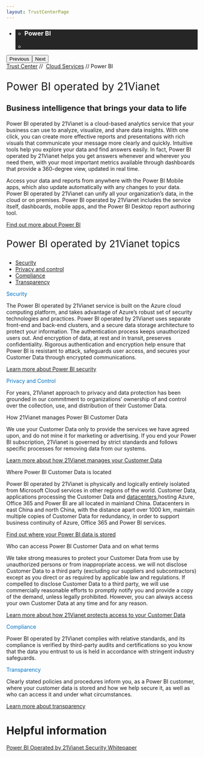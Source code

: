 ```yaml
---
layout: TrustCenterPage
---
```

<div class="row-fluid">
   <div class="span">
      <div>
         <div id="HeroWrapper" data-cols="1" data-view1="1" data-view2="1" data-view3="1" data-view4="1" class="row-fluid wider hero grid-container">
            <div class="span bp0-col-1-1 bp1-col-1-1 bp2-col-1-1 bp3-col-1-1">
               <div bi:type="slideshow" class="slideshow slideshow-hero hero" xmlns:bi="urn:schemas-microsoft-com:mscom:bi">
                  <ul bi:type="list" class="slides">
                     <li id="slide-1" bi:index="0" selectBi="">
                        <div class="heroitem light-foreground" bi:type="heroitem">
                           <div class="media" bi:parenttitle="t1">
                              <a href="" bi:track="False" bi:titleflag="t1" bi:index="0">
                                 <div data-picture="" data-alt="You are in control of your data" data-disable-swap-below="">
                                    <div data-src="https://c.s-microsoft.com/en-us/CMSImages/MS_TrustCenter_Privacy_Header.jpg?version=dc9c5b9b-c334-7922-892a-15c2cd65053d"></div>
                                    <noscript></noscript>
                                 </div>
                              </a>
                           </div>
                           <div class="text" bi:type="cta">
                              <div class="text-container">
                                 <div class="box" style="background: rgba(0,0,0,.85); color: #FFFFFF;">
                                    <ul bi:type="list" class="headerCaption subpageHeaderCaption">
                                       <li class="box-title">
                                          <h3 class="box-title" bi:type="title" bi:title="t1" style="color: #FFFFFF;">Power BI</h3>
                                       </li>
                                       <li class="box-actions box-description"><a target="_self" class="mscom-link" href=""></a></li>
                                    </ul>
                                 </div>
                              </div>
                           </div>
                        </div>
                     </li>
                  </ul>
                  <div class="navigation international" bi:track="false">
                     <div class="grid-container settop" data-title-text="Go To Slide "></div>
                  </div>
                  <div class="prev-next" bi:track="false"><button class="prev"><span class="icon-left" aria-hidden="true"></span><span class="screen-reader-text">Previous</span></button><button class="next"><span class="icon-right" aria-hidden="true"></span><span class="screen-reader-text">Next</span></button></div>
                  <div id="play-pause" class="play-pause" style="display:none">
                     <div class="pause"><button id="pauseButton" class="pause_button"><span class="icon-pause" aria-hidden="true"></span><span class="screen-reader-text">Pause</span></button></div>
                     <div class="play"><button id="playButton" class="play_button"><span class="icon-play" aria-hidden="true"></span><span class="screen-reader-text">Play</span></button></div>
                  </div>
               </div>
            </div>
         </div>
         <div id="BreadcrumbWrapper" data-cols="1" data-view1="1" data-view2="1" data-view3="1" data-view4="1" class="row-fluid grid-container mscom-grid-container breadcrumbs">
            <div class="span bp0-col-1-1 bp1-col-1-1 bp2-col-1-1 bp3-col-1-1"><a target="_self" class="mscom-link" href="../default.html">Trust Center</a> // 
               <a target="_self" class="mscom-link" href="../cloudservices/default.html">Cloud Services</a> // Power BI
            </div>
         </div>
         <div id="ContentWrapper" data-cols="2" data-view1="1" data-view2="2" data-view3="2" data-view4="2" class="row-fluid subpageBody">
            <div class="span bp0-col-1-1 bp2-col-2-1 bp3-col-2-1 bp1-col-2-2">
               <p style="font-size:28px">Power BI operated by 21Vianet</p>
               <p style="font-size:20px;"><strong>Business intelligence that brings your data to life</strong></p>
               <p>Power BI operated by 21Vianet is a cloud-based analytics service that your business can use to analyze, visualize, and share data insights. With one click, you can create more effective reports and presentations with rich visuals that communicate your message more clearly and quickly. Intuitive tools help you explore your data and find answers easily. In fact, Power BI operated by 21Vianet helps you get answers whenever and wherever you need them, with your most important metrics available through dashboards that provide a 360-degree view, updated in real time.</p>
               <p>Access your data and reports from anywhere with the Power BI Mobile apps, which also update automatically with any changes to your data. Power BI operated by 21Vianet can unify all your organization’s data, in the cloud or on premises. Power BI operated by 21Vianet includes the service itself, dashboards, mobile apps, and the Power BI Desktop report authoring tool.</p>
                  <p><a href="http://www.21vbluecloud.com/powerbi/">Find out more about Power BI</a></p>
               <p style="font-size:26px;">Power BI operated by 21Vianet topics</p>
               <ul>
                  <li><a href="../security/default.html">Security</a></li>
                  <li><a href="../privacy/default.html">Privacy and control</a></li>
                  <li><a href="../compliance/default.html">Compliance</a></li>
                  <li><a href="../transparency/default.html">Transparency</a></li>
               </ul>
               <label style="color:rgb(0,115,198)">Security</label>
               <p>The Power BI operated by 21Vianet service is built on the Azure cloud computing platform, and takes advantage of Azure’s robust set of security technologies and practices. Power BI operated by 21Vianet uses separate front-end and back-end clusters, and a secure data storage architecture to protect your information. The authentication process keeps unauthorized users out. And encryption of data, at rest and in transit, preserves confidentiality. Rigorous authentication and encryption help ensure that Power BI is resistant to attack, safeguards user access, and secures your Customer Data through encrypted communications.</p>
                  <p><a href="../security/powerbi-security.html">Learn more about Power BI security</a></p>
               <label style="color:rgb(0,115,198)">Privacy and Control</label>
               <p>For years, 21Vianet approach to privacy and data protection has been grounded in our commitment to organizations’ ownership of and control over the collection, use, and distribution of their Customer Data. </p>
               <label>How 21Vianet manages Power BI Customer Data</label>
               <p>We use your Customer Data only to provide the services we have agreed upon, and do not mine it for marketing or advertising. If you end your Power BI subscription, 21Vianet is governed by strict standards and follows specific processes for removing data from our systems.</p>
                  <p><a href="../privacy/you-own-your-data.html">Learn more about how 21Vianet manages your Customer Data</a></p>
               <label>Where Power BI Customer Data is located</label>
               <p>Power BI operated by 21Vianet is physically and logically entirely isolated from Microsoft Cloud services in other regions of the world. Customer Data, applications processing the Customer Data and <a href="../transparency/you_know_where.html">datacenters</a>,hosting Azure, Office 365 and Power BI are all located in mainland China. Datacenters in east China and north China, with the distance apart over 1000 km, maintain multiple copies of Customer Data for redundancy, in order to support business continuity of Azure, Office 365 and Power BI services.</p>
                  <p><a href="../transparency/you_know_where.html">Find out where your Power BI data is stored</a></p>
               <label>Who can access Power BI Customer Data and on what terms</label>
               <p>We take strong measures to protect your Customer Data from use by unauthorized persons or from inappropriate access. we will not disclose Customer Data to a third party (excluding our suppliers and subcontractors) except as you direct or as required by applicable law and regulations. If compelled to disclose Customer Data to a third party, we will use commercially reasonable efforts to promptly notify you and provide a copy of the demand, unless legally prohibited. However, you can always access your own Customer Data at any time and for any reason.</p>
                  <p><a href="../transparency/default.html">Learn more about how 21Vianet protects access to your Customer Data </a></p>
               <label style="color:rgb(0,115,198)">Compliance</label>
               <p>Power BI operated by 21Vianet complies with relative standards, and its compliance is verified by third-party audits and certifications so you know that the data you entrust to us is held in accordance with stringent industry safeguards.</p>
               <label style="color:rgb(0,115,198)">Transparency</label>
               <p>Clearly stated policies and procedures inform you, as a Power BI customer, where your customer data is stored and how we help secure it, as well as who can access it and under what circumstances.</p>
                  <p><a href="../transparency/default.html">Learn more about transparency</a></p>
            </div>  
            <div class="span bp0-col-1-1 bp2-col-2-1 bp3-col-2-1 bp1-col-2-2 bp0-clear bp1-clear">
               <div id="SideBarWrapper" data-cols="1" data-view1="1" data-view2="1" data-view3="1" data-view4="1" class="row-fluid">
                  <div id="SideBarContent" class="span bp0-col-1-1 bp1-col-1-1 bp2-col-1-1 bp3-col-1-1">
                     <h1>Helpful information</h1>
                     <label><p><a target="_self" class="mscom-link" href="http://wacnppe.blob.core.chinacloudapi.cn/marketing-resource/documents/%E7%94%B1%E4%B8%96%E7%BA%AA%E4%BA%92%E8%81%94%E8%BF%90%E8%90%A5%E7%9A%84%20Power%20BI%20%E5%AE%89%E5%85%A8%E7%99%BD%E7%9A%AE%E4%B9%A6_May2017.pdf">Power BI Operated by 21Vianet Security Whitepaper</a></p></label><br />
                  </div>
               </div>
           </div>        
         </div>
      </div>
   </div>
</div>

